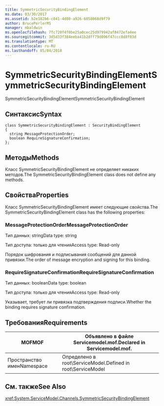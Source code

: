 ```yaml
---
title: SymmetricSecurityBindingElement
ms.date: 03/30/2017
ms.assetid: b2e182b6-c041-4d80-a926-6058068d9f79
author: BrucePerlerMS
manager: mbaldwin
ms.openlocfilehash: 7fc720f4f0be25a0cec25d979942af8472efa4ee
ms.sourcegitcommit: 3d5d33f384eeba41b2dff79d096f47ccc8d8f03d
ms.translationtype: MT
ms.contentlocale: ru-RU
ms.lasthandoff: 05/04/2018
---
```

# <a name="symmetricsecuritybindingelement"></a><span data-ttu-id="65f3a-102">SymmetricSecurityBindingElement</span><span class="sxs-lookup"><span data-stu-id="65f3a-102">SymmetricSecurityBindingElement</span></span>
<span data-ttu-id="65f3a-103">SymmetricSecurityBindingElement</span><span class="sxs-lookup"><span data-stu-id="65f3a-103">SymmetricSecurityBindingElement</span></span>  
  
## <a name="syntax"></a><span data-ttu-id="65f3a-104">Синтаксис</span><span class="sxs-lookup"><span data-stu-id="65f3a-104">Syntax</span></span>  
  
```  
class SymmetricSecurityBindingElement : SecurityBindingElement  
{  
  string MessageProtectionOrder;  
  boolean RequireSignatureConfirmation;  
};  
```  
  
## <a name="methods"></a><span data-ttu-id="65f3a-105">Методы</span><span class="sxs-lookup"><span data-stu-id="65f3a-105">Methods</span></span>  
 <span data-ttu-id="65f3a-106">Класс SymmetricSecurityBindingElement не определяет никаких методов.</span><span class="sxs-lookup"><span data-stu-id="65f3a-106">The SymmetricSecurityBindingElement class does not define any methods.</span></span>  
  
## <a name="properties"></a><span data-ttu-id="65f3a-107">Свойства</span><span class="sxs-lookup"><span data-stu-id="65f3a-107">Properties</span></span>  
 <span data-ttu-id="65f3a-108">Класс SymmetricSecurityBindingElement имеет следующие свойства.</span><span class="sxs-lookup"><span data-stu-id="65f3a-108">The SymmetricSecurityBindingElement class has the following properties:</span></span>  
  
### <a name="messageprotectionorder"></a><span data-ttu-id="65f3a-109">MessageProtectionOrder</span><span class="sxs-lookup"><span data-stu-id="65f3a-109">MessageProtectionOrder</span></span>  
 <span data-ttu-id="65f3a-110">Тип данных: string</span><span class="sxs-lookup"><span data-stu-id="65f3a-110">Data type: string</span></span>  
  
 <span data-ttu-id="65f3a-111">Тип доступа: только для чтения</span><span class="sxs-lookup"><span data-stu-id="65f3a-111">Access type: Read-only</span></span>  
  
 <span data-ttu-id="65f3a-112">Порядок шифрования и подписывания сообщений для данной привязки.</span><span class="sxs-lookup"><span data-stu-id="65f3a-112">The order of message encryption and signing for this binding.</span></span>  
  
### <a name="requiresignatureconfirmation"></a><span data-ttu-id="65f3a-113">RequireSignatureConfirmation</span><span class="sxs-lookup"><span data-stu-id="65f3a-113">RequireSignatureConfirmation</span></span>  
 <span data-ttu-id="65f3a-114">Тип данных: boolean</span><span class="sxs-lookup"><span data-stu-id="65f3a-114">Data type: boolean</span></span>  
  
 <span data-ttu-id="65f3a-115">Тип доступа: только для чтения</span><span class="sxs-lookup"><span data-stu-id="65f3a-115">Access type: Read-only</span></span>  
  
 <span data-ttu-id="65f3a-116">Указывает, требует ли привязка подтверждения подписи.</span><span class="sxs-lookup"><span data-stu-id="65f3a-116">Whether the binding requires signature confirmation.</span></span>  
  
## <a name="requirements"></a><span data-ttu-id="65f3a-117">Требования</span><span class="sxs-lookup"><span data-stu-id="65f3a-117">Requirements</span></span>  
  
|<span data-ttu-id="65f3a-118">MOF</span><span class="sxs-lookup"><span data-stu-id="65f3a-118">MOF</span></span>|<span data-ttu-id="65f3a-119">Объявлено в файле Servicemodel.mof.</span><span class="sxs-lookup"><span data-stu-id="65f3a-119">Declared in Servicemodel.mof.</span></span>|  
|---------|-----------------------------------|  
|<span data-ttu-id="65f3a-120">Пространство имен</span><span class="sxs-lookup"><span data-stu-id="65f3a-120">Namespace</span></span>|<span data-ttu-id="65f3a-121">Определено в root\ServiceModel.</span><span class="sxs-lookup"><span data-stu-id="65f3a-121">Defined in root\ServiceModel</span></span>|  
  
## <a name="see-also"></a><span data-ttu-id="65f3a-122">См. также</span><span class="sxs-lookup"><span data-stu-id="65f3a-122">See Also</span></span>  
 <xref:System.ServiceModel.Channels.SymmetricSecurityBindingElement>

